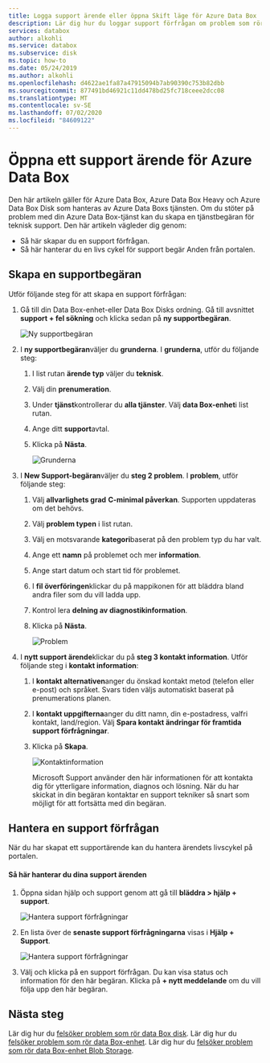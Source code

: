 ```yaml
---
title: Logga support ärende eller öppna Skift läge för Azure Data Box | Microsoft Docs
description: Lär dig hur du loggar support förfrågan om problem som rör din Data Box-enhet eller Data Box Disk beställningar.
services: databox
author: alkohli
ms.service: databox
ms.subservice: disk
ms.topic: how-to
ms.date: 05/24/2019
ms.author: alkohli
ms.openlocfilehash: d4622ae1fa87a47915094b7ab90390c753b82dbb
ms.sourcegitcommit: 877491bd46921c11dd478bd25fc718ceee2dcc08
ms.translationtype: MT
ms.contentlocale: sv-SE
ms.lasthandoff: 07/02/2020
ms.locfileid: "84609122"
---
```

# <a name="open-a-support-ticket-for-azure-data-box"></a>Öppna ett support ärende för Azure Data Box

Den här artikeln gäller för Azure Data Box, Azure Data Box Heavy och Azure Data Box Disk som hanteras av Azure Data Boxs tjänsten. Om du stöter på problem med din Azure Data Box-tjänst kan du skapa en tjänstbegäran för teknisk support. Den här artikeln vägleder dig genom:

* Så här skapar du en support förfrågan.
* Så här hanterar du en livs cykel för support begär Anden från portalen.

## <a name="create-a-support-request"></a>Skapa en supportbegäran

Utför följande steg för att skapa en support förfrågan:

1. Gå till din Data Box-enhet-eller Data Box Disks ordning. Gå till avsnittet **support + fel sökning** och klicka sedan på **ny supportbegäran**.

    ![Ny supportbegäran](./media/data-box-disk-contact-microsoft-support/data-box-disk-support-request.png)

2. I **ny supportbegäran**väljer du **grunderna**. I **grunderna**, utför du följande steg:

    1. I list rutan **ärende typ** väljer du **teknisk**.
    2. Välj din **prenumeration**.
    3. Under **tjänst**kontrollerar du **alla tjänster**. Välj **data Box-enhet**i list rutan. 
    4. Ange ditt **support**avtal.
    5. Klicka på **Nästa**.

        ![Grunderna](./media/data-box-disk-contact-microsoft-support/data-box-disk-support1.png)

3. I **New Support-begäran**väljer du **steg 2 problem**. I **problem**, utför följande steg:

    1. Välj **allvarlighets grad** **C-minimal påverkan**. Supporten uppdateras om det behövs.
    2. Välj **problem typen** i list rutan.
    3. Välj en motsvarande **kategori**baserat på den problem typ du har valt.
    4. Ange ett **namn** på problemet och mer **information**.
    5. Ange start datum och start tid för problemet.
    6. I **fil överföringen**klickar du på mappikonen för att bläddra bland andra filer som du vill ladda upp.
    7. Kontrol lera **delning av diagnostikinformation**.
    8. Klicka på **Nästa**.

       ![Problem](./media/data-box-disk-contact-microsoft-support/data-box-disk-support2.png)

4. I **nytt support ärende**klickar du på **steg 3 kontakt information**. Utför följande steg i **kontakt information**:

   1. I **kontakt alternativen**anger du önskad kontakt metod (telefon eller e-post) och språket. Svars tiden väljs automatiskt baserat på prenumerations planen.
   2. I **kontakt uppgifterna**anger du ditt namn, din e-postadress, valfri kontakt, land/region. Välj **Spara kontakt ändringar för framtida support förfrågningar**.
   3. Klicka på **Skapa**.

       ![Kontaktinformation](./media/data-box-disk-contact-microsoft-support/data-box-disk-support3.png)   

      Microsoft Support använder den här informationen för att kontakta dig för ytterligare information, diagnos och lösning.
      När du har skickat in din begäran kontaktar en support tekniker så snart som möjligt för att fortsätta med din begäran.

## <a name="manage-a-support-request"></a>Hantera en support förfrågan

När du har skapat ett supportärende kan du hantera ärendets livscykel på portalen.

#### <a name="to-manage-your-support-requests"></a>Så här hanterar du dina support ärenden

1. Öppna sidan hjälp och support genom att gå till **bläddra > hjälp + support**.

    ![Hantera support förfrågningar](./media/data-box-disk-contact-microsoft-support/data-box-disk-manage-support-ticket1.png)

2. En lista över de **senaste support förfrågningarna** visas i **Hjälp + Support**.

    ![Hantera support förfrågningar](./media/data-box-disk-contact-microsoft-support/data-box-disk-manage-support-ticket2.png)

3. Välj och klicka på en support förfrågan. Du kan visa status och information för den här begäran. Klicka på **+ nytt meddelande** om du vill följa upp den här begäran.

## <a name="next-steps"></a>Nästa steg

Lär dig hur du [felsöker problem som rör data Box disk](data-box-disk-troubleshoot.md).
Lär dig hur du [felsöker problem som rör data Box-enhet](data-box-troubleshoot.md).
Lär dig hur du [felsöker problem som rör data Box-enhet Blob Storage](data-box-troubleshoot-rest.md).
